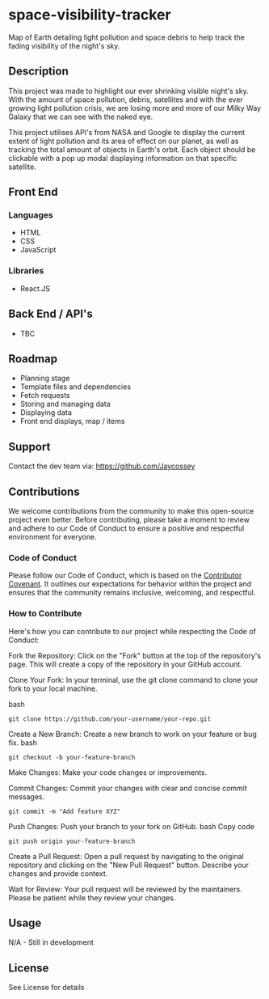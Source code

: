 # space-visibility-tracker

Map of Earth detailing light pollution and space debris to help track the fading visibility of the night's sky.


## Description

This project was made to highlight our ever shrinking visible night's sky. With the amount of space pollution, debris, satellites and with the ever growing light pollution crisis, we are losing more and more of our Milky Way Galaxy that we can see with the naked eye.

This project utilises API's from NASA and Google to display the current extent of light pollution and its area of effect on our planet, as well as tracking the total amount of objects in Earth's orbit. Each object should be clickable with a pop up modal displaying information on that specific satellite. 

## Front End

### Languages

- HTML
- CSS
- JavaScript

### Libraries

- React.JS

## Back End / API's

- TBC

## Roadmap

- Planning stage
- Template files and dependencies
- Fetch requests
- Storing and managing data
- Displaying data
- Front end displays, map / items

## Support

Contact the dev team via: https://github.com/Jaycossey

## Contributions

We welcome contributions from the community to make this open-source project even better. Before contributing, please take a moment to review and adhere to our Code of Conduct to ensure a positive and respectful environment for everyone.

### Code of Conduct
Please follow our Code of Conduct, which is based on the <a href="https://www.contributor-covenant.org/version/2/0/code_of_conduct/" target="_blank" cross-origin="anonymous">Contributor Covenant</a>. It outlines our expectations for behavior within the project and ensures that the community remains inclusive, welcoming, and respectful.

### How to Contribute
Here's how you can contribute to our project while respecting the Code of Conduct:

Fork the Repository: Click on the "Fork" button at the top of the repository's page. This will create a copy of the repository in your GitHub account.

Clone Your Fork: In your terminal, use the git clone command to clone your fork to your local machine.

bash

```git clone https://github.com/your-username/your-repo.git```

Create a New Branch: Create a new branch to work on your feature or bug fix.
bash

```git checkout -b your-feature-branch```

Make Changes: Make your code changes or improvements.

Commit Changes: Commit your changes with clear and concise commit messages.

```git commit -m "Add feature XYZ"```

Push Changes: Push your branch to your fork on GitHub.
bash
Copy code

```git push origin your-feature-branch```

Create a Pull Request: Open a pull request by navigating to the original repository and clicking on the "New Pull Request" button. Describe your changes and provide context.

Wait for Review: Your pull request will be reviewed by the maintainers. Please be patient while they review your changes.

## Usage

N/A - Still in development

## License

See License for details